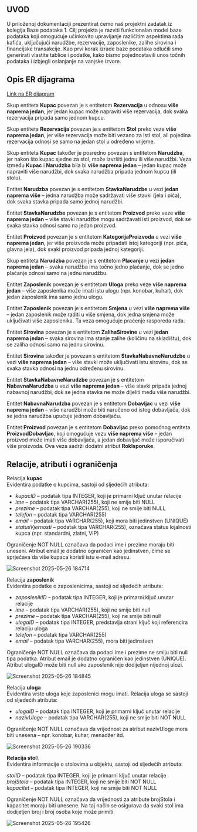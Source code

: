## UVOD

U priloženoj dokumentaciji prezentirat ćemo naš projektni zadatak iz kolegija Baze podataka 1. Cilj projekta je razviti funkcionalan model baze podataka koji omogućuje učinkovito upravljanje različitim aspektima rada kafića, uključujući narudžbe, rezervacije, zaposlenike, zalihe sirovina i financijske transakcije. 
Kao prvi korak izrade baze podataka odlučili smo generirati vlastite tablice i podatke, kako bismo pojednostavili unos točnih podataka i izbjegli oslanjanje na vanjske izvore.
## Opis ER dijagrama

[Link na ER dijagram](https://lucid.app/lucidchart/7e3ca596-78ec-4f8d-9e66-618cb6cf1f40/edit?viewport_loc=-2689%2C-743%2C4235%2C1887%2C0_0&invitationId=inv_76bfcfcb-73cd-451d-8128-f57a1b90cb83)

Skup entiteta **Kupac** povezan je s entitetom **Rezervacija** u odnosu **više naprema jedan**, jer jedan kupac može napraviti više rezervacija, dok svaka rezervacija pripada samo jednom kupcu.

Skup entiteta **Rezervacija** povezan je s entitetom **Stol** preko veze **više naprema jedan**, jer više rezervacija može biti vezano za isti stol, ali pojedina rezervacija odnosi se samo na jedan stol u određeno vrijeme.

Skup entiteta **Kupac** također je posredno povezan s entitetom **Narudzba**, jer nakon što kupac sjedne za stol, može izvršiti jednu ili više narudžbi. Veza između **Kupac** i **Narudzba** bila bi **više naprema jedan** – jedan kupac može napraviti više narudžbi, dok svaka narudžba pripada jednom kupcu (ili stolu).

Entitet **Narudzba** povezan je s entitetom **StavkaNarudzbe** u vezi **jedan naprema više** – jedna narudžba može sadržavati više stavki (jela i pića), dok svaka stavka pripada samo jednoj narudžbi.

Entitet **StavkaNarudzbe** povezan je s entitetom **Proizvod** preko veze **više naprema jedan** – više stavki narudžbe mogu sadržavati isti proizvod, dok se svaka stavka odnosi samo na jedan proizvod.

Entitet **Proizvod** povezan je s entitetom **KategorijaProizvoda** u vezi **više naprema jedan**, jer više proizvoda može pripadati istoj kategoriji (npr. pića, glavna jela), dok svaki proizvod pripada jednoj kategoriji.

Skup entiteta **Narudzba** povezan je s entitetom **Placanje** u vezi **jedan naprema jedan** – svaka narudžba ima točno jedno plaćanje, dok se jedno plaćanje odnosi samo na jednu narudžbu.

Entitet **Zaposlenik** povezan je s entitetom **Uloga** preko veze **više naprema jedan** – više zaposlenika može imati istu ulogu (npr. konobar, kuhar), dok jedan zaposlenik ima samo jednu ulogu.

Entitet **Zaposlenik** povezan je s entitetom **Smjena** u vezi **više naprema više** – jedan zaposlenik može raditi u više smjena, dok jedna smjena može uključivati više zaposlenika. Ta veza omogućuje praćenje rasporeda rada.

Entitet **Sirovina** povezan je s entitetom **ZalihaSirovine** u vezi **jedan naprema jedan** – svaka sirovina ima stanje zalihe (količinu na skladištu), dok se zaliha odnosi samo na jednu sirovinu.

Entitet **Sirovina** također je povezan s entitetom **StavkaNabavneNarudzbe** u vezi **više naprema jedan** – više stavki može uključivati istu sirovinu, dok se svaka stavka odnosi na jednu određenu sirovinu.

Entitet **StavkaNabavneNarudzbe** povezan je s entitetom **NabavnaNarudzba** u vezi **više naprema jedan** – više stavki pripada jednoj nabavnoj narudžbi, dok se jedna stavka ne može dijeliti među više narudžbi.

Entitet **NabavnaNarudzba** povezan je s entitetom **Dobavljac** u vezi **više naprema jedan** – više narudžbi može biti naručeno od istog dobavljača, dok se jedna narudžba upućuje jednom dobavljaču.

Entitet **Proizvod** povezan je s entitetom **Dobavljac** preko pomoćnog entiteta **ProizvodDobavljac**, koji omogućuje vezu **više naprema više** – jedan proizvod može imati više dobavljača, a jedan dobavljač može isporučivati više proizvoda. Ova veza sadrži dodatni atribut **RokIsporuke**.

## Relacije, atributi i ograničenja


Relacija **kupac**\
Evidentira podatke o kupcima, sastoji od sljedećih atributa:

- *kupacID* – podatak tipa INTEGER, koji je primarni ključ unutar relacije
- *ime* – podatak tipa VARCHAR(255), koji ne smije biti NULL
- *prezime* – podatak tipa VARCHAR(255), koji ne smije biti NULL
- *telefon* – podatak tipa VARCHAR(255)
- *email* – podatak tipa VARCHAR(255), koji mora biti jedinstven (UNIQUE)
- *statusVjernosti* – podatak tipa VARCHAR(255), označava status lojalnosti kupca (npr. standardni, zlatni, VIP)

Ograničenje NOT NULL označava da podaci ime i prezime moraju biti uneseni. Atribut email je dodatno ograničen kao jedinstven, čime se sprječava da više kupaca koristi istu e-mail adresu.

![Screenshot 2025-05-26 184714](https://github.com/user-attachments/assets/086bf875-16fa-44cc-a705-26f5cb7b3344)


Relacija **zaposlenik**\
Evidentira podatke o zaposlenicima, sastoji od sljedećih atributa:

- *zaposlenikID* – podatak tipa INTEGER, koji je primarni ključ unutar relacije
- *ime* – podatak tipa VARCHAR(255), koji ne smije biti null
- *prezime* – podatak tipa VARCHAR(255), koji ne smije biti null
- *ulogaID* – podatak tipa INTEGER, predstavlja strani ključ koji referencira relaciju uloga
- *telefon* – podatak tipa VARCHAR(255)
- *email* – podatak tipa VARCHAR(255), mora biti jedinstven

Ograničenje NOT NULL označava da podaci ime i prezime ne smiju biti null tipa podatka. Atribut email je dodatno ograničen kao jedinstven (UNIQUE). Atribut ulogaID može biti null ako zaposlenik nije dodijeljen nijednoj ulozi.

![Screenshot 2025-05-26 184845](https://github.com/user-attachments/assets/4444456b-e53f-4486-9b9d-53b162e5e36b)

Relacija **uloga**\
Evidentira vrste uloga koje zaposlenici mogu imati. Relacija uloga se sastoji od sljedećih atributa:

- *ulogaID* – podatak tipa INTEGER, koji je primarni ključ unutar relacije
- *nazivUloge* – podatak tipa VARCHAR(255), koji ne smije biti NOT NULL

Ograničenje NOT NULL označava da vrijednost za atribut nazivUloge mora biti unesena – npr. konobar, kuhar, menadžer itd.

![Screenshot 2025-05-26 190336](https://github.com/user-attachments/assets/8060f073-e63a-4022-8199-d8365452edd0)

**Relacija stol**\  
Evidentira informacije o stolovima u objektu, sastoji od sljedećih atributa:  

*stolID* – podatak tipa INTEGER, koji je primarni ključ unutar relacije  
*brojStola* – podatak tipa INTEGER, koji ne smije biti NOT NULL  
*kapacitet* – podatak tipa INTEGER, koji ne smije biti NOT NULL

Ograničenje NOT NULL označava da vrijednosti za atribute brojStola i kapacitet moraju biti unesene. Na taj način se osigurava da svaki stol ima dodijeljen broj i broj osoba koje može primiti.

![Screenshot 2025-05-26 195426](https://github.com/user-attachments/assets/22701f11-b191-41e8-a60e-5a7dd9ba70cc)






